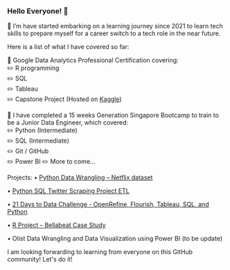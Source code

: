 ### Hello Everyone! 👋

🌱 I’m have started embarking on a learning journey since 2021 to learn tech skills to prepare myself for a career switch to a tech role in the near future. 

Here is a list of what I have covered so far:  

:orange_book: Google Data Analytics Professional Certification covering:  
			 :pencil2: R programming  
			 :pencil2: SQL  
			 :pencil2: Tableau  
       :pencil2: Capstone Project (Hosted on [Kaggle](https://www.kaggle.com/code/carolw13/bellabeat-case-study))
    
:orange_book: I have completed a 15 weeks Generation Singapore Bootcamp to train to be a Junior Data Engineer, which covered:  
				:pencil2: Python (Intermediate)  
				:pencil2: SQL (Intermediate)  
				:pencil2: Git / GitHub  
				:pencil2: Power BI 
				:pencil2: More to come...  

Projects:
•	[Python Data Wrangling – Netflix dataset](https://github.com/WongSC13/DataWrangling_Netflix)

•	[Python SQL Twitter Scraping Project ETL](https://github.com/WongSC13/twitter_scraping_project_ETL.git)

•	[21 Days to Data Challenge - OpenRefine, Flourish, Tableau, SQL, and Python](https://www.linkedin.com/pulse/what-i-learned-21-days-data-carol-wong/?trackingId=Gcukgvr9RUi2yPqwpj9S4g%3D%3D)

•	[R Project – Bellabeat Case Study](https://github.com/WongSC13/R_Project_Bellabeat_Case_Study)

•	Olist Data Wrangling and Data Visualization using Power BI (to be update)

 I am looking forwarding to learning from everyone on this GitHub community! Let's do it!   
<!--
**WongSC13/WongSC13** is a ✨ _special_ ✨ repository because its `README.md` (this file) appears on your GitHub profile.

Here are some ideas to get you started:

- 🔭 I’m currently working on ...
- 🌱 I’m currently learning ...
- 👯 I’m looking to collaborate on ...
- 🤔 I’m looking for help with ...
- 💬 Ask me about ...
- 📫 How to reach me: ...
- 😄 Pronouns: ...
- ⚡ Fun fact: ...
-->
